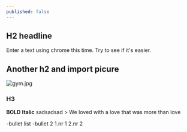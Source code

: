 ```yaml
---
published: false
---
```

## H2 headline

Enter a text using chrome this time. Try to see if it's easier.

## Another h2 and import picure
![gym.jpg]({{site.baseurl}}/_posts/gym.jpg)

### H3
****BOLD**** __Italic__ sadsadsad > We loved with a love that was more than love

-bullet list
-bullet 2
1.nr 1
2.nr 2
